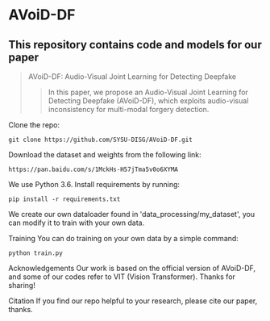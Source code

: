 # AVoiD-DF
## This repository contains code and models for our paper
> AVoiD-DF: Audio-Visual Joint Learning for Detecting Deepfake
> > In this paper, we propose an Audio-Visual Joint Learning for Detecting Deepfake (AVoiD-DF), which exploits audio-visual inconsistency for multi-modal forgery detection.

Clone the repo:
```
git clone https://github.com/SYSU-DISG/AVoiD-DF.git
```

Download the dataset and weights from the following link:
```
https://pan.baidu.com/s/1MckHs-H57jTma5v0o6XYMA
```

We use Python 3.6. Install requirements by running:
```
pip install -r requirements.txt
```

We create our own dataloader found in 'data_processing/my_dataset', you can modify it to train with your own data.

Training
You can do training on your own data by a simple command:
```
python train.py
```

Acknowledgements
Our work is based on the official version of AVoiD-DF, and some of our codes refer to VIT (Vision Transformer). Thanks for sharing!

Citation
If you find our repo helpful to your research, please cite our paper, thanks.
